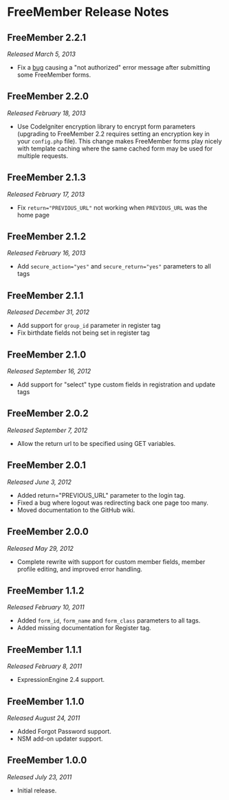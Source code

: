 # FreeMember Release Notes

## FreeMember 2.2.1
*Released March 5, 2013*

* Fix a [bug](http://expressionengine.stackexchange.com/q/6538/150) causing a "not authorized"
  error message after submitting some FreeMember forms.

## FreeMember 2.2.0
*Released February 18, 2013*

* Use CodeIgniter encryption library to encrypt form parameters (upgrading to FreeMember 2.2
  requires setting an encryption key in your `config.php` file). This change makes FreeMember forms
  play nicely with template caching where the same cached form may be used for multiple requests.

## FreeMember 2.1.3
*Released February 17, 2013*

* Fix `return="PREVIOUS_URL"` not working when `PREVIOUS_URL` was the home page

## FreeMember 2.1.2
*Released February 16, 2013*

* Add `secure_action="yes"` and `secure_return="yes"` parameters to all tags

## FreeMember 2.1.1
*Released December 31, 2012*

* Add support for `group_id` parameter in register tag
* Fix birthdate fields not being set in register tag

## FreeMember 2.1.0
*Released September 16, 2012*

* Add support for "select" type custom fields in registration and update tags

## FreeMember 2.0.2
*Released September 7, 2012*

* Allow the return url to be specified using GET variables.

## FreeMember 2.0.1
*Released June 3, 2012*

* Added return="PREVIOUS_URL" parameter to the login tag.
* Fixed a bug where logout was redirecting back one page too many.
* Moved documentation to the GitHub wiki.

## FreeMember 2.0.0
*Released May 29, 2012*

* Complete rewrite with support for custom member fields, member profile editing, and improved error handling.

## FreeMember 1.1.2
*Released February 10, 2011*

* Added `form_id`, `form_name` and `form_class` parameters to all tags.
* Added missing documentation for Register tag.

## FreeMember 1.1.1
*Released February 8, 2011*

* ExpressionEngine 2.4 support.

## FreeMember 1.1.0
*Released August 24, 2011*

* Added Forgot Password support.
* NSM add-on updater support.

## FreeMember 1.0.0
*Released July 23, 2011*

* Initial release.
